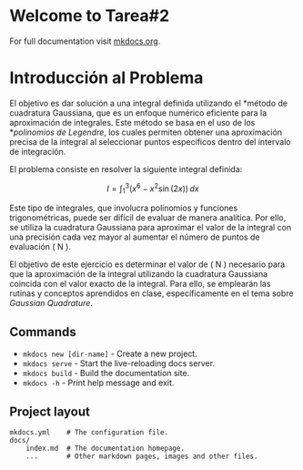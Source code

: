 # Welcome to Tarea#2

For full documentation visit [mkdocs.org](https://www.mkdocs.org).

# Introducción al Problema

El objetivo es dar solución a una integral definida utilizando el *método de cuadratura Gaussiana, que es un enfoque numérico eficiente para la aproximación de integrales. Este método se basa en el uso de los **polinomios de Legendre*, los cuales permiten obtener una aproximación precisa de la integral al seleccionar puntos específicos dentro del intervalo de integración.

El problema consiste en resolver la siguiente integral definida:

$$
I = \int_{1}^{3} \left( x^6 - x^2 \sin(2x) \right) \, dx
$$

Este tipo de integrales, que involucra polinomios y funciones trigonométricas, puede ser difícil de evaluar de manera analítica. Por ello, se utiliza la cuadratura Gaussiana para aproximar el valor de la integral con una precisión cada vez mayor al aumentar el número de puntos de evaluación \( N \).

El objetivo de este ejercicio es determinar el valor de \( N \) necesario para que la aproximación de la integral utilizando la cuadratura Gaussiana coincida con el valor exacto de la integral. Para ello, se emplearán las rutinas y conceptos aprendidos en clase, específicamente en el tema sobre *Gaussian Quadrature*.



## Commands

* `mkdocs new [dir-name]` - Create a new project.
* `mkdocs serve` - Start the live-reloading docs server.
* `mkdocs build` - Build the documentation site.
* `mkdocs -h` - Print help message and exit.

## Project layout

    mkdocs.yml    # The configuration file.
    docs/
        index.md  # The documentation homepage.
        ...       # Other markdown pages, images and other files.
